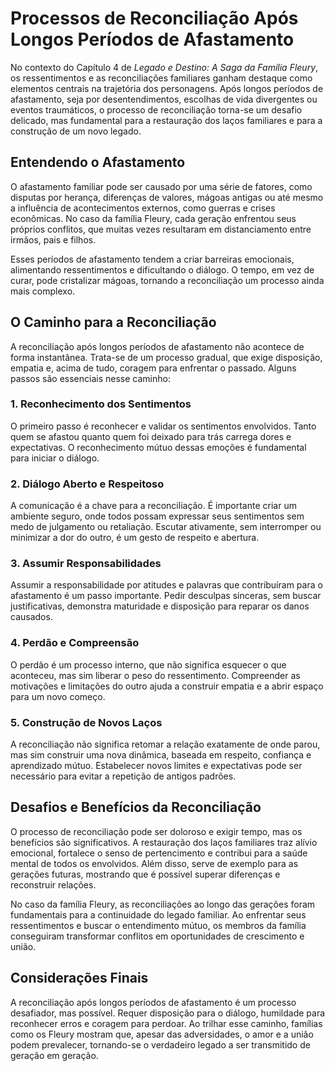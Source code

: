 # Processos de Reconciliação Após Longos Períodos de Afastamento

No contexto do Capítulo 4 de *Legado e Destino: A Saga da Família Fleury*, os ressentimentos e as reconciliações familiares ganham destaque como elementos centrais na trajetória dos personagens. Após longos períodos de afastamento, seja por desentendimentos, escolhas de vida divergentes ou eventos traumáticos, o processo de reconciliação torna-se um desafio delicado, mas fundamental para a restauração dos laços familiares e para a construção de um novo legado.

## Entendendo o Afastamento

O afastamento familiar pode ser causado por uma série de fatores, como disputas por herança, diferenças de valores, mágoas antigas ou até mesmo a influência de acontecimentos externos, como guerras e crises econômicas. No caso da família Fleury, cada geração enfrentou seus próprios conflitos, que muitas vezes resultaram em distanciamento entre irmãos, pais e filhos.

Esses períodos de afastamento tendem a criar barreiras emocionais, alimentando ressentimentos e dificultando o diálogo. O tempo, em vez de curar, pode cristalizar mágoas, tornando a reconciliação um processo ainda mais complexo.

## O Caminho para a Reconciliação

A reconciliação após longos períodos de afastamento não acontece de forma instantânea. Trata-se de um processo gradual, que exige disposição, empatia e, acima de tudo, coragem para enfrentar o passado. Alguns passos são essenciais nesse caminho:

### 1. **Reconhecimento dos Sentimentos**

O primeiro passo é reconhecer e validar os sentimentos envolvidos. Tanto quem se afastou quanto quem foi deixado para trás carrega dores e expectativas. O reconhecimento mútuo dessas emoções é fundamental para iniciar o diálogo.

### 2. **Diálogo Aberto e Respeitoso**

A comunicação é a chave para a reconciliação. É importante criar um ambiente seguro, onde todos possam expressar seus sentimentos sem medo de julgamento ou retaliação. Escutar ativamente, sem interromper ou minimizar a dor do outro, é um gesto de respeito e abertura.

### 3. **Assumir Responsabilidades**

Assumir a responsabilidade por atitudes e palavras que contribuíram para o afastamento é um passo importante. Pedir desculpas sinceras, sem buscar justificativas, demonstra maturidade e disposição para reparar os danos causados.

### 4. **Perdão e Compreensão**

O perdão é um processo interno, que não significa esquecer o que aconteceu, mas sim liberar o peso do ressentimento. Compreender as motivações e limitações do outro ajuda a construir empatia e a abrir espaço para um novo começo.

### 5. **Construção de Novos Laços**

A reconciliação não significa retomar a relação exatamente de onde parou, mas sim construir uma nova dinâmica, baseada em respeito, confiança e aprendizado mútuo. Estabelecer novos limites e expectativas pode ser necessário para evitar a repetição de antigos padrões.

## Desafios e Benefícios da Reconciliação

O processo de reconciliação pode ser doloroso e exigir tempo, mas os benefícios são significativos. A restauração dos laços familiares traz alívio emocional, fortalece o senso de pertencimento e contribui para a saúde mental de todos os envolvidos. Além disso, serve de exemplo para as gerações futuras, mostrando que é possível superar diferenças e reconstruir relações.

No caso da família Fleury, as reconciliações ao longo das gerações foram fundamentais para a continuidade do legado familiar. Ao enfrentar seus ressentimentos e buscar o entendimento mútuo, os membros da família conseguiram transformar conflitos em oportunidades de crescimento e união.

## Considerações Finais

A reconciliação após longos períodos de afastamento é um processo desafiador, mas possível. Requer disposição para o diálogo, humildade para reconhecer erros e coragem para perdoar. Ao trilhar esse caminho, famílias como os Fleury mostram que, apesar das adversidades, o amor e a união podem prevalecer, tornando-se o verdadeiro legado a ser transmitido de geração em geração.
